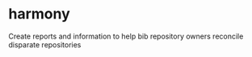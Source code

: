 harmony
=======

Create reports and information to help bib repository owners reconcile disparate repositories
